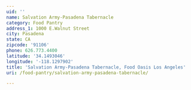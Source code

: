 ```yaml
---
uid: ''
name: Salvation Army-Pasadena Tabernacle
category: Food Pantry
address_1: 1000 E.Walnut Street
city: Pasadena
state: CA
zipcode: '91106'
phone: 626.773.4400
latitude: '34.1493046'
longitude: '-118.1297902'
title: 'Salvation Army-Pasadena Tabernacle, Food Oasis Los Angeles'
uri: /food-pantry/salvation-army-pasadena-tabernacle/

---
```

